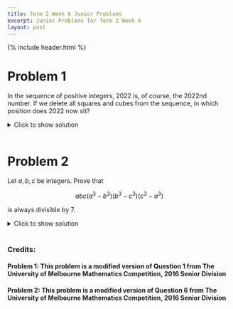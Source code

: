 ```yaml
---
title: Term 2 Week 6 Junior Problems
excerpt: Junior Problems for Term 2 Week 6
layout: post
---
```

{% include header.html %}

# Problem 1
In the sequence of positive integers, 2022 is, of course, the 2022nd number. If we delete all squares and cubes from the sequence, in which position does 2022 now sit?

<details>
<summary>Click to show solution</summary>
As $44^{2}=1936<2022<45^{2}=2025$ there are 44 squares less than or equal to 2022. As $12^{3}=1728<2022<13^{3}=2197$ there are 12 cubes less than or equal to 2022. However, the sixth powers $1^{6}=1^{3}=1^{2}=1,2^{6}=4^{3}=8^{2}=64$ and $3^{6}=9^{3}=27^{2}=729$ have been double counted, hence the number of numbers remaining is $2022-44-12+3=1969$.
</details>
<br>

# Problem 2
Let $a, b, c$ be integers. Prove that

$$
abc(a^3-b^3)(b^3-c^3)(c^3-a^3)
$$

is always divisible by 7.

<details>
<summary>Click to show solution</summary>
If any of $a, b, c$ are $0 \bmod 7$ or equal mod 7 the problem is done. So they must be $1,2,3$, 4,5 , or $6 \bmod 7$, and unequal. Note that $a^{3} \bmod 7$ is congruent to 1 if $a=1,2,4$, and 6 if $a=3,5,6$. Therefore by the Pigeonhole Principle at least two of $a^{3}, b^{3}$ and $c^{3}$ must be congruent mod 7. So $a b c\left(a^{3}-b^{3}\right)\left(b^{3}-c^{3}\right)\left(c^{3}-a^{3}\right) \equiv 0 \bmod 7$ for all choices of $a, b, c$.
</details>
<br>

### Credits:
#### Problem 1: This problem is a modified version of Question 1 from The University of Melbourne Mathematics Competition, 2016 Senior Division
#### Problem 2: This problem is a modified version of Question 6 from The University of Melbourne Mathematics Competition, 2016 Senior Division